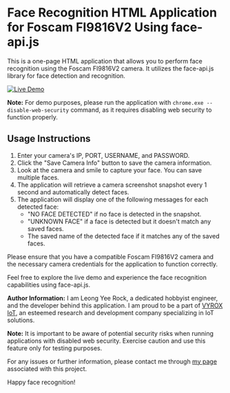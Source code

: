 # Face Recognition HTML Application for Foscam FI9816V2 Using face-api.js

This is a one-page HTML application that allows you to perform face recognition using the Foscam FI9816V2 camera. It utilizes the face-api.js library for face detection and recognition.

[![Live Demo](https://img.shields.io/badge/Live%20Demo-View%20Live%20Demo-blue)](https://yeerock.000webhostapp.com/foscam-api-face-recognition-demo/foscamFI9816PV2-api-face-recognition.html)

**Note:** For demo purposes, please run the application with `chrome.exe --disable-web-security` command, as it requires disabling web security to function properly.

## Usage Instructions

1. Enter your camera's IP, PORT, USERNAME, and PASSWORD.
2. Click the "Save Camera Info" button to save the camera information.
3. Look at the camera and smile to capture your face. You can save multiple faces.
4. The application will retrieve a camera screenshot snapshot every 1 second and automatically detect faces.
5. The application will display one of the following messages for each detected face:
   - "NO FACE DETECTED" if no face is detected in the snapshot.
   - "UNKNOWN FACE" if a face is detected but it doesn't match any saved faces.
   - The saved name of the detected face if it matches any of the saved faces.

Please ensure that you have a compatible Foscam FI9816V2 camera and the necessary camera credentials for the application to function correctly.

Feel free to explore the live demo and experience the face recognition capabilities using face-api.js.

**Author Information:**
I am Leong Yee Rock, a dedicated hobbyist engineer, and the developer behind this application. I am proud to be a part of [VYROX IoT](https://vyrox.com), an esteemed research and development company specializing in IoT solutions.

**Note:** It is important to be aware of potential security risks when running applications with disabled web security. Exercise caution and use this feature only for testing purposes.

For any issues or further information, please contact me through [my page](https://vyrox.com/about.php) associated with this project.

Happy face recognition!
